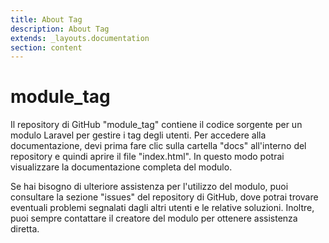 ```yaml
---
title: About Tag
description: About Tag
extends: _layouts.documentation
section: content
---
```


# module_tag

Il repository di GitHub "module_tag" contiene il codice sorgente per un modulo Laravel per gestire i tag degli utenti. Per accedere alla documentazione, devi prima fare clic sulla cartella "docs" all'interno del repository e quindi aprire il file "index.html". In questo modo potrai visualizzare la documentazione completa del modulo.

Se hai bisogno di ulteriore assistenza per l'utilizzo del modulo, puoi consultare la sezione "issues" del repository di GitHub, dove potrai trovare eventuali problemi segnalati dagli altri utenti e le relative soluzioni. Inoltre, puoi sempre contattare il creatore del modulo per ottenere assistenza diretta.